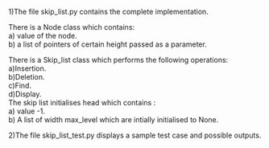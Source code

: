 

1)The file skip_list.py contains the complete implementation.  

There is a Node class which contains:  
    a) value of the node. <br />
    b) a list of pointers of certain height passed as a parameter. <br />

There is a Skip_list class which performs the following operations:  
     a)Insertion. <br />
     b)Deletion. <br />
     c)Find. <br />
     d)Display. <br />
The skip list initialises head which contains :  <br />
     a) value -1. <br />
     b) A list of width max_level which are intially initialised to None. <br />

2)The file skip_list_test.py displays a sample test case and possible outputs. <br />
